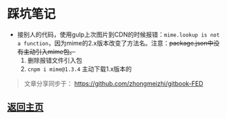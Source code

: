 # 踩坑笔记

* 接别人的代码，使用gulp上次图片到CDN的时候报错：`mime.lookup is not a function`，因为mime的2.x版本改变了方法名。注意：~~package.json中没有主动引入mime包。~~
    1. 删除报错文件引入包
    2. `cnpm i mime@1.3.4` 主动下载1.x版本的

> 文章分享同步于： https://github.com/zhongmeizhi/gitbook-FED
  ## [返回主页](/README.md)